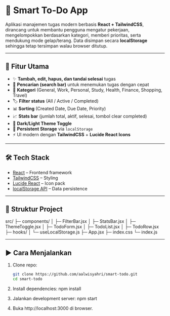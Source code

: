 # 📝 Smart To-Do App

Aplikasi manajemen tugas modern berbasis **React + TailwindCSS**, dirancang untuk membantu pengguna mengatur pekerjaan, mengelompokkan berdasarkan kategori, memberi prioritas, serta mendukung mode gelap/terang. Data disimpan secara **localStorage** sehingga tetap tersimpan walau browser ditutup.

---

## 🚀 Fitur Utama
- ✨ **Tambah, edit, hapus, dan tandai selesai** tugas
- 🔎 **Pencarian (search bar)** untuk menemukan tugas dengan cepat
- 📂 **Kategori** (General, Work, Personal, Study, Health, Finance, Shopping, Travel)
- 🏷️ **Filter status** (All / Active / Completed)
- 📊 **Sorting** (Created Date, Due Date, Priority)
- 📈 **Stats bar** (jumlah total, aktif, selesai, tombol clear completed)
- 🌙 **Dark/Light Theme Toggle**
- 💾 **Persistent Storage** via `localStorage`
- ⚡ UI modern dengan **TailwindCSS** + **Lucide React Icons**

---

## 🛠️ Tech Stack
- [React](https://react.dev/) – Frontend framework
- [TailwindCSS](https://tailwindcss.com/) – Styling
- [Lucide React](https://lucide.dev/) – Icon pack
- [localStorage API](https://developer.mozilla.org/en-US/docs/Web/API/Window/localStorage) – Data persistence

---

## 📂 Struktur Project
src/
├─ components/
│ ├─ FilterBar.jsx
│ ├─ StatsBar.jsx
│ ├─ ThemeToggle.jsx
│ ├─ TodoForm.jsx
│ ├─ TodoList.jsx
│ ├─ TodoRow.jsx
├─ hooks/
│ └─ useLocalStorage.js
├─ App.jsx
├─ index.css
└─ index.js

---

## ▶️ Cara Menjalankan
1. Clone repo:
   ```bash
   git clone https://github.com/aalwisyahri/smart-todo.git
   cd smart-todo

2. Install dependencies:
   npm install

3. Jalankan development server:
   npm start

4. Buka http://localhost:3000 di browser.